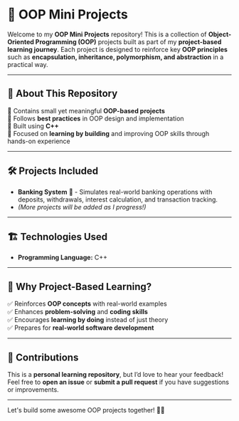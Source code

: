 # 🚀 OOP Mini Projects  

Welcome to my **OOP Mini Projects** repository! This is a collection of **Object-Oriented Programming (OOP)** projects built as part of my **project-based learning journey**. Each project is designed to reinforce key **OOP principles** such as **encapsulation, inheritance, polymorphism, and abstraction** in a practical way.  

---

## 📌 About This Repository  

🔹 Contains small yet meaningful **OOP-based projects**  
🔹 Follows **best practices** in OOP design and implementation  
🔹 Built using **C++**  
🔹 Focused on **learning by building** and improving OOP skills through hands-on experience  

---

## 🛠 Projects Included  

- **Banking System** 🏦 - Simulates real-world banking operations with deposits, withdrawals, interest calculation, and transaction tracking.  
- *(More projects will be added as I progress!)*  

---

## 🏗 Technologies Used  

- **Programming Language:** C++  

---

## 📌 Why Project-Based Learning?  

✅ Reinforces **OOP concepts** with real-world examples  
✅ Enhances **problem-solving** and **coding skills**  
✅ Encourages **learning by doing** instead of just theory  
✅ Prepares for **real-world software development**  

---

## 🤝 Contributions  

This is a **personal learning repository**, but I’d love to hear your feedback!  
Feel free to **open an issue** or **submit a pull request** if you have suggestions or improvements.  

---

Let's build some awesome OOP projects together! 🚀🔥  
